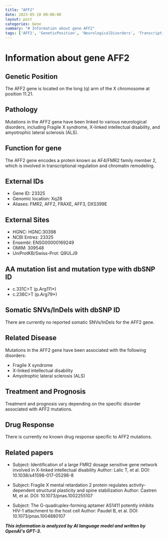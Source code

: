 ```yaml
---
title: "AFF2"
date: 2023-05-10 00:00:00
layout: post
categories: Gene
summary: "# Information about gene AFF2"
tags: ['AFF2', 'GeneticPosition', 'NeurologicalDisorders', 'TranscriptionalRegulation', 'ChromatinRemodeling', 'IntellectualDisability', 'FragileXSyndrome', 'ALS']
---
```


# Information about gene AFF2

## Genetic Position
The AFF2 gene is located on the long (q) arm of the X chromosome at position 11.21.

## Pathology

Mutations in the AFF2 gene have been linked to various neurological disorders, including Fragile X syndrome, X-linked intellectual disability, and amyotrophic lateral sclerosis (ALS).

## Function for gene

The AFF2 gene encodes a protein known as AF4/FMR2 family member 2, which is involved in transcriptional regulation and chromatin remodeling.

## External IDs

- Gene ID: 23325
- Genomic location: Xq28
- Aliases: FMR2, AFF2, FRAXE, AFF3, DXS399E

## External Sites
- HGNC: HGNC:30398
- NCBI Entrez: 23325
- Ensembl: ENSG00000169249
- OMIM: 309548
- UniProtKB/Swiss-Prot: Q9ULJ9

## AA mutation list and mutation type with dbSNP ID
- c.331C>T (p.Arg111*)
- c.236C>T (p.Arg79*)

## Somatic SNVs/InDels with dbSNP ID
There are currently no reported somatic SNVs/InDels for the AFF2 gene.

## Related Disease
Mutations in the AFF2 gene have been associated with the following disorders:
- Fragile X syndrome
- X-linked intellectual disability
- Amyotrophic lateral sclerosis (ALS)

## Treatment and Prognosis
Treatment and prognosis vary depending on the specific disorder associated with AFF2 mutations.

## Drug Response
There is currently no known drug response specific to AFF2 mutations.

## Related papers
- Subject: Identification of a large FMR2 dosage sensitive gene network involved in X-linked intellectual disability
Author: Lalic T, et al.
DOI: 10.1038/s41598-017-05298-8

- Subject: Fragile X mental retardation 2 protein regulates activity-dependent structural plasticity and spine stabilization
Author: Castren M, et al.
DOI: 10.1073/pnas.1002255107

- Subject: The G-quadruplex-forming aptamer AS1411 potently inhibits HIV-1 attachment to the host cell
Author: Paudel B, et al.
DOI: 10.1073/pnas.1004880107

**_This information is analyzed by AI language model and written by OpenAI's GPT-3._**